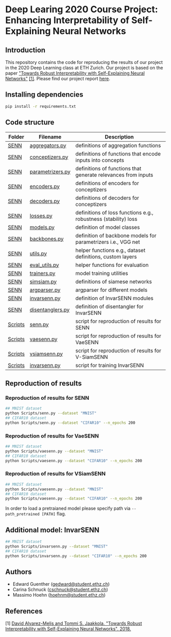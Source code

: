 # Deep Learing 2020 Course Project: Enhancing Interpretability of Self-Explaining Neural Networks

## Introduction
This repository contains the code for reproducing the results of our project in the 2020 Deep Learning class at ETH Zurich. Our project is based on the paper ["Towards Robust Interpretability with Self-Explaining Neural Networks"](https://arxiv.org/abs/1806.07538) [[1]](#1). Please find our project report [here](project_report.pdf).


## Installing dependencies
```bash
pip install -r requirements.txt
```

## Code structure
| Folder | Filename | Description |
|--------|----------|-------------|
| [SENN](SENN)   | [aggregators.py](SENN/aggregators.py)| definitions of aggregation functions|
|[SENN](SENN)| [conceptizers.py](SENN/conceptizers.py)| definitions of functions that encode inputs into concepts|
|[SENN](SENN)| [parametrizers.py](SENN/parametrizers.py)| definitions of functions that generate relevances from inputs|
|[SENN](SENN)| [encoders.py](SENN/encoders.py) | definitions of encoders for conceptizers|
|[SENN](SENN)| [decoders.py](SENN/decoders.py) | definitions of decoders for conceptizers|
|[SENN](SENN)| [losses.py](SENN/losses.py) | definitions of loss functions e.g., robustness (stability) loss|
|[SENN](SENN)| [models.py](SENN/models.py) | definition of model classes|
|[SENN](SENN)| [backbones.py](SENN/backbones.py) | definition of backbone models for parametrizers i.e., VGG net|
|[SENN](SENN)| [utils.py](SENN/utils.py) | helper functions e.g., dataset definitions, custom layers|
|[SENN](SENN)| [eval_utils.py](SENN/eval_utils.py) | helper functions for evaluation|
|[SENN](SENN)| [trainers.py](SENN/trainers.py) | model training utilities|
|[SENN](SENN)| [simsiam.py](SENN/simsiam.py) | definitions of siamese networks|
|[SENN](SENN)| [argparser.py](SENN/argparser.py) | argparser for different models|
|[SENN](SENN)| [invarsenn.py](SENN/invarsenn.py) | definition of InvarSENN modules|
|[SENN](SENN)| [disentanglers.py](SENN/disentanglers.py) | definition of disentangler for InvarSENN|
|[Scripts](Scripts)| [senn.py](Scripts/senn.py) | script for reproduction of results for SENN|
|[Scripts](Scripts)| [vaesenn.py](Scripts/vaesenn.py) | script for reproduction of results for VaeSENN |
|[Scripts](Scripts)| [vsiamsenn.py](Scripts/vsiamsenn.py) | script for reproduction of results for V-SiamSENN |
|[Scripts](Scripts)| [invarsenn.py](Scripts/invarsenn.py) | script for training InvarSENN |
## Reproduction of results
### Reproduction of results for SENN
```bash 
## MNIST dataset 
python Scripts/senn.py --dataset "MNIST"
## CIFAR10 dataset
python Scripts/senn.py --dataset "CIFAR10" --n_epochs 200
```
### Reproduction of results for VaeSENN
```bash 
## MNIST dataset
python Scripts/vaesenn.py --dataset "MNIST"
## CIFAR10 dataset
python Scripts/vaesenn.py --dataset "CIFAR10" --n_epochs 200
```
### Reproduction of results for VSiamSENN
```bash 
## MNIST dataset
python Scripts/vaesenn.py --dataset "MNIST"
## CIFAR10 dataset
python Scripts/vaesenn.py --dataset "CIFAR10" --n_epochs 200
```
In order to load a pretraianed model please specify path via `--path_pretrained [PATH]` flag.
## Additional model: InvarSENN 
```bash 
## MNIST dataset
python Scripts/invarsenn.py --dataset "MNIST"
## CIFAR10 dataset
python Scripts/invarsenn.py --dataset "CIFAR10" --n_epochs 200
```
## Authors
- Edward Guenther (gedward@student.ethz.ch)
- Carina Schnuck (cschnuck@student.ethz.ch)
- Massimo Hoehn (hoehnm@student.ethz.ch)

## References
<a id="1">[1]</a> [David Alvarez-Melis and Tommi S. Jaakkola. "Towards Robust Interpretability with Self-Explaining Neural Networks". 2018.](https://arxiv.org/abs/1806.07538)
